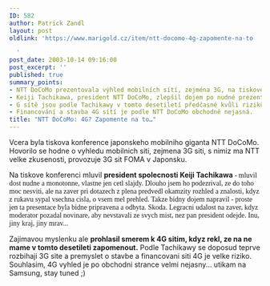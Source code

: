 ```yaml
---
ID: 582
author: Patrick Zandl
layout: post
oldlink: 'https://www.marigold.cz/item/ntt-docomo-4g-zapomente-na-to

  '
post_date: 2003-10-14 09:16:00
post_excerpt: ''
published: true
summary_points:
- NTT DoCoMo prezentovala výhled mobilních sítí, zejména 3G, na tiskové konferenci.
- Keiji Tachikawa, president NTT DoCoMo, zlepšil dojem po nudné prezentaci v dotazech.
- G sítě jsou podle Tachikawy v tomto desetiletí předčasné kvůli rizikům a 3G sítím.
- Financování a stavba 4G sítí je podle NTT DoCoMo obchodně nejasná.
title: "NTT DoCoMo: 4G? Zapomente na to…"
---
```


<p>
Vcera byla tiskova konference japonskeho mobilniho giganta NTT DoCoMo. Hovorilo se hodne o vyhledu mobilnich siti, zejmena 3G siti, s nimiz ma NTT velke zkusenosti, provozuje 3G sit FOMA v Japonsku. </p>

<p>
Na tiskove konferenci mluvil <STRONG>president spolecnosti Keiji Tachikawa</STRONG><FONT face=Times> - mluvil dost nudne a monotonne, vlastne jen cetl slajdy. Dlouho jsem ho podezrival, ze do toho moc nesviti, ale na zaver pri dotazech z plena predvedl okamzity rozhled a znalosti, kdyz z rukavu sypal vsechna cisla, o vsem mel prehled. Takze bidny dojem napravil - proste jen ta presentace byla bidne pripravena a odbyta. Skoda. Legracni udalost na zaver, kdyz moderator pozadal novinare, aby nevstavali ze svych mist, nez pan president odejde. Inu, jiny kraj, jiny mrav...</FONT></p>

<p>
Zajimavou myslenku ale <STRONG>prohlasil smerem k 4G sitim, kdyz rekl, ze na ne mame v tomto desetileti zapomenout.</STRONG> Podle Tachikawy se doposud teprve rozbihaji 3G site a premyslet o stavbe a financovani siti 4G je velke riziko. Souhlasim, 4G vyhled je po obchodni strance velmi nejasny... utikam na Samsung, stay tuned ;)</p>